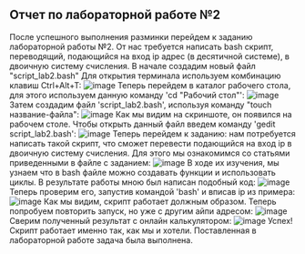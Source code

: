 ## Отчет по лабораторной работе №2
После успешного выполнения разминки перейдем к заданию лабораторной работы №2. От нас требуется написать bash скрипт, переводящий, подающийся на вход ip адрес (в десятичной системе), в двоичную систему счисления.
В начале создадим новый файл "script_lab2.bash"
Для открытия терминала используем комбинацию клавиш Ctrl+Alt+T:
![image](https://github.com/user-attachments/assets/b1e66ec7-a0c2-4cd0-a003-88c43e6cb6b2)
Теперь перейдем в каталог рабочего стола, для этого используем данную команду 'cd "Рабочий стол"':
![image](https://github.com/user-attachments/assets/8b8fa7bb-2ab0-4277-acfb-58a3a553294e)
Затем создадим файл 'script_lab2.bash', используя команду "touch название-файла":
![image](https://github.com/user-attachments/assets/dcca5a9e-f278-4f56-9c45-e965a406bd77)
Как мы видим на скриншоте, он появился на рабочем столе. Чтобы открыть данный файл введем команду 'gedit script_lab2.bash':
![image](https://github.com/user-attachments/assets/14b088c6-f4e9-4166-9d50-6c85f09ddcb4)
Теперь перейдем к заданию: нам потребуется написать такой скрипт, что сможет перевести подающийся на вход ip в двоичную систему счисления. Для этого мы ознакомимся со статьями приведенными в файле с заданием:
![image](https://github.com/user-attachments/assets/db517e73-7c01-4a9d-8b90-82e2dc66bd27)
В ходе их изучения, мы узнаем что в bash файле можно создавать функции и использовать циклы. В результате работы мною был написан подобный код:
![image](https://github.com/user-attachments/assets/d5db17f7-c5e3-479f-8212-4ef0635f4e98)
Теперь проверим его, запустив командой 'bash' и вписав ip из примера:
![image](https://github.com/user-attachments/assets/ecc01f02-689a-4ed3-ad75-d04a727211c6)
Как мы видим, скрипт работает должным образом. Теперь попробуем повторить запуск, но уже с другим айпи адресом:
![image](https://github.com/user-attachments/assets/a2750829-e622-4425-91a1-3dcf7b6a21c7)
Сверим полученный результат с онлайн калькулятором:
![image](https://github.com/user-attachments/assets/9e6bdec6-9847-4630-bfb5-05ef1bdc6653)
Успех! Скрипт работает именно так, как мы и хотели. Поставленная в лабораторной работе задача была выполнена.
